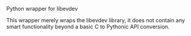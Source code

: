 Python wrapper for libevdev

This wrapper merely wraps the libevdev library, it does not contain any
smart functionality beyond a basic C to Pythonic API conversion.
